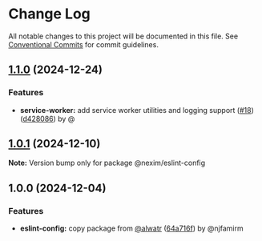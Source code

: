 # Change Log

All notable changes to this project will be documented in this file.
See [Conventional Commits](https://conventionalcommits.org) for commit guidelines.

## [1.1.0](https://github.com/the-nexim/nanolib/compare/@nexim/eslint-config@1.0.1...@nexim/eslint-config@1.1.0) (2024-12-24)

### Features

* **service-worker:** add service worker utilities and logging support ([#18](https://github.com/the-nexim/nanolib/issues/18)) ([d428086](https://github.com/the-nexim/nanolib/commit/d428086dd98fbb5dfd077d14de4de8dd29ed78dc)) by @

## [1.0.1](https://github.com/the-nexim/nanolib/compare/@nexim/eslint-config@1.0.0...@nexim/eslint-config@1.0.1) (2024-12-10)

**Note:** Version bump only for package @nexim/eslint-config

## 1.0.0 (2024-12-04)

### Features

* **eslint-config:** copy package from [@alwatr](https://github.com/alwatr) ([64a716f](https://github.com/the-nexim/nanolib/commit/64a716fbb98441139eba9742818ccb7e44b52b46)) by @njfamirm
